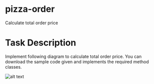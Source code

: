 # pizza-order
Calculate total order price

# Task Description

Implement following diagram to calculate total order price. You can download the sample code given 
and implements the required method classes.

![alt text](https://github.com/code-excercise/pizza-order/blob/master/pizza-order.jpg)
